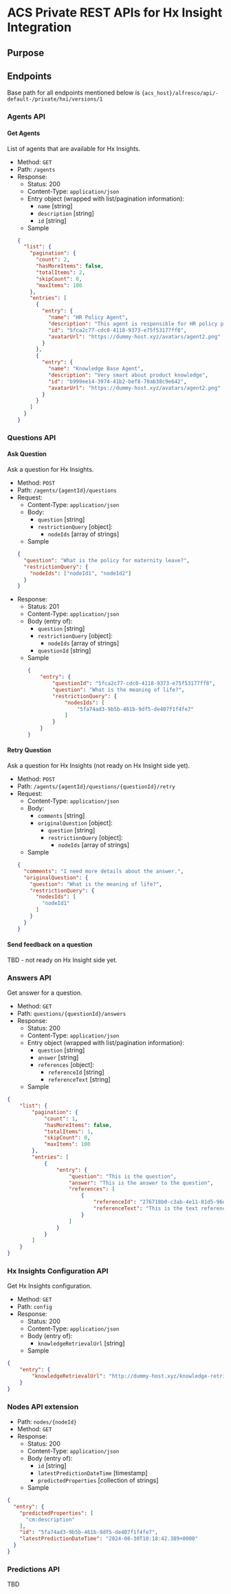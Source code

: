 # ACS Private REST APIs for Hx Insight Integration

## Purpose

## Endpoints

Base path for all endpoints mentioned below is `{acs_host}/alfresco/api/-default-/private/hxi/versions/1`

### Agents API

#### Get Agents
List of agents that are available for Hx Insights.
* Method: `GET`
* Path: `/agents`
* Response:
    * Status: 200
    * Content-Type: `application/json`
    * Entry object (wrapped with list/pagination information):
        * `name` [string]
        * `description` [string]
        * `id` [string]
    * Sample
    ```json
    {
      "list": {
        "pagination": {
          "count": 2,
          "hasMoreItems": false,
          "totalItems": 2,
          "skipCount": 0,
          "maxItems": 100
        },
        "entries": [
          {
            "entry": {
              "name": "HR Policy Agent",
              "description": "This agent is responsible for HR policy predictions",
              "id": "5fca2c77-cdc0-4118-9373-e75f53177ff8",
              "avatarUrl": "https://dummy-host.xyz/avatars/agent2.png"
            }
          },
          {
            "entry": {
              "name": "Knowledge Base Agent",
              "description": "Very smart about product knowledge",
              "id": "b999ee14-3974-41b2-bef8-70ab38c9e642",
              "avatarUrl": "https://dummy-host.xyz/avatars/agent2.png"
            }
          }
        ]
      }
    }
    ```

### Questions API

#### Ask Question
Ask a question for Hx Insights.
* Method: `POST`
* Path: `/agents/{agentId}/questions`
* Request:
    * Content-Type: `application/json`
    * Body:
        * `question` [string]
        * `restrictionQuery` [object]:
            * `nodeIds` [array of strings]
    * Sample
    ```json
    {
      "question": "What is the policy for maternity leave?",
      "restrictionQuery": {
        "nodeIds": ["nodeId1", "nodeId2"]
      }
    }
    ```
* Response:
  * Status: 201
  * Content-Type: `application/json`
  * Body (entry of):
      * `question` [string]
      * `restrictionQuery` [object]:
          * `nodeIds` [array of strings]
      * `questionId` [string]
  * Sample
    ```json
    {
        "entry": {
            "questionId": "5fca2c77-cdc0-4118-9373-e75f53177ff8",
            "question": "What is the meaning of life?",
            "restrictionQuery": {
                "nodesIds": [
                    "5fa74ad3-9b5b-461b-9df5-de407f1f4fe7"
                ]
            }
        }
    }
    ```

#### Retry Question
Ask a question for Hx Insights (not ready on Hx Insight side yet).
* Method: `POST`
* Path: `/agents/{agentId}/questions/{questionId}/retry`
* Request:
    * Content-Type: `application/json`
    * Body:
        * `comments` [string]
        * `originalQuestion` [object]:
          * `question` [string]
          * `restrictionQuery` [object]:
              * `nodeIds` [array of strings]
    * Sample
    ```json
    {
      "comments": "I need more details about the answer.",
      "originalQuestion": {
        "question": "What is the meaning of life?",
        "restrictionQuery": {
          "nodesIds": [
            "nodeId1"
          ]
        }
      }
    }
    ```


#### Send feedback on a question
TBD - not ready on Hx Insight side yet.


### Answers API
Get answer for a question.
* Method: `GET`
* Path: `questions/{questionId}/answers`
* Response:
    * Status: 200
    * Content-Type: `application/json`
    * Entry object (wrapped with list/pagination information):
        * `question` [string]
        * `answer` [string]
        * `references` [object]:
            * `referenceId` [string]
            * `referenceText` [string]
    * Sample
```json
{
    "list": {
        "pagination": {
            "count": 1,
            "hasMoreItems": false,
            "totalItems": 1,
            "skipCount": 0,
            "maxItems": 100
        },
        "entries": [
            {
                "entry": {
                    "question": "This is the question",
                    "answer": "This is the answer to the question",
                    "references": [
                        {
                            "referenceId": "276718b0-c3ab-4e11-81d5-96dbbb540269",
                            "referenceText": "This is the text reference which led to generating the answer"
                        }
                    ]
                }
            }
        ]
    }
}
```
### Hx Insights Configuration API
Get Hx Insights configuration.
* Method: `GET`
* Path: `config`
* Response:
    * Status: 200
    * Content-Type: `application/json`
    * Body (entry of):
        * `knowledgeRetrievalUrl` [string]
    * Sample
```json
{
    "entry": {
        "knowledgeRetrievalUrl": "http://dummy-host.xyz/knowledge-retrieval/bots"
    }
}
```
### Nodes API extension
* Path: `nodes/{nodeId}`
* Method: `GET`
* Response:
    * Status: 200
    * Content-Type: `application/json`
    * Body (entry of):
        * `id` [string]
        * `latestPredictionDateTime` [timestamp]
        * `predictedProperties` [collection of strings]
    * Sample
```json
{
  "entry": {
    "predictedProperties": [
      "cm:description"
    ],
    "id": "5fa74ad3-9b5b-461b-9df5-de407f1f4fe7",
    "latestPredictionDateTime": "2024-08-30T10:18:42.389+0000"
  }
}
```

### Predictions API

TBD
